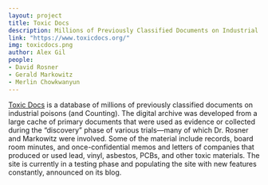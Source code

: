 ```yaml
---
layout: project
title: Toxic Docs
description: Millions of Previously Classified Documents on Industrial Poisons (and Counting)
link: "https://www.toxicdocs.org/"
img: toxicdocs.png
author: Alex Gil
people:
- David Rosner
- Gerald Markowitz
- Merlin Chowkwanyun
---
```


[Toxic Docs](toxicdocs.org) is a database of millions of previously classified documents on industrial poisons (and Counting). The digital archive was developed from a large cache of primary documents that were used as evidence or collected during the “discovery” phase of various trials—many of which Dr. Rosner and Markowitz were involved. Some of the material include records, board room minutes, and once-confidential memos and letters of companies that produced or used lead, vinyl, asbestos, PCBs, and other toxic materials. The site is currently in a testing phase and populating the site with new features constantly, announced on its blog.